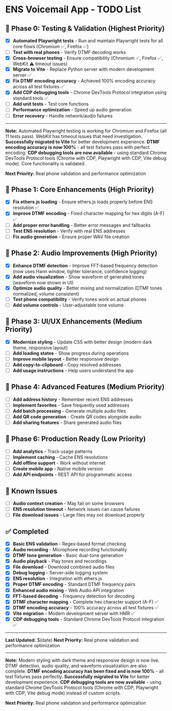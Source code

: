 # ENS Voicemail App - TODO List

## 🧪 Phase 0: Testing & Validation (Highest Priority)
- [x] **Automated Playwright tests** - Run and maintain Playwright tests for all core flows (Chromium ✅, Firefox ✅)
- [ ] **Test with real phones** - Verify DTMF decoding works
- [x] **Cross-browser testing** - Ensure compatibility (Chromium ✅, Firefox ✅, WebKit ⚠️ timeout issues)
- [x] **Migrate to Vite** - Replace Python server with modern development server ✅
- [x] **Fix DTMF encoding accuracy** - Achieved 100% encoding accuracy across all test fixtures ✅
- [x] **Add CDP debugging tools** - Chrome DevTools Protocol integration using standard tools ✅
- [ ] **Add unit tests** - Test core functions
- [ ] **Performance optimization** - Speed up audio generation
- [ ] **Error recovery** - Handle network/audio failures

---
**Note:** Automated Playwright testing is working for Chromium and Firefox (all 11 tests pass). WebKit has timeout issues that need investigation. **Successfully migrated to Vite** for better development experience. **DTMF encoding accuracy is now 100%** - all test fixtures pass with perfect encoding. **CDP debugging tools are now available** - using standard Chrome DevTools Protocol tools (Chrome with CDP, Playwright with CDP, Vite debug mode). Core functionality is validated.

**Next Priority:** Real phone validation and performance optimization

## 🚀 Phase 1: Core Enhancements (High Priority)
- [x] **Fix ethers.js loading** - Ensure ethers.js loads properly before ENS resolution ✅
- [x] **Improve DTMF encoding** - Fixed character mapping for hex digits (A-F) ✅
- [ ] **Add proper error handling** - Better error messages and fallbacks
- [ ] **Test ENS resolution** - Verify with real ENS addresses
- [ ] **Fix audio generation** - Ensure proper WAV file creation

## 🎵 Phase 2: Audio Improvements (High Priority)
- [x] **Enhance DTMF detection** - Improve FFT-based frequency detection (now uses Hann window, tighter tolerance, confidence logging)
- [x] **Add audio visualization** - Show waveform of generated tones (waveform now shown in UI)
- [x] **Optimize audio quality** - Better mixing and normalization (DTMF tones normalized, volume consistent)
- [ ] **Test phone compatibility** - Verify tones work on actual phones
- [ ] **Add volume controls** - User-adjustable tone volume

## 🎨 Phase 3: UI/UX Enhancements (Medium Priority)
- [x] **Modernize styling** - Update CSS with better design (modern dark theme, responsive layout)
- [ ] **Add loading states** - Show progress during operations
- [ ] **Improve mobile layout** - Better responsive design
- [ ] **Add copy-to-clipboard** - Copy resolved addresses
- [ ] **Add usage instructions** - Help users understand the app

## 🔧 Phase 4: Advanced Features (Medium Priority)
- [ ] **Add address history** - Remember recent ENS addresses
- [ ] **Implement favorites** - Save frequently used addresses
- [ ] **Add batch processing** - Generate multiple audio files
- [ ] **Add QR code generation** - Create QR codes alongside audio
- [ ] **Add sharing features** - Share generated audio files

## 📱 Phase 6: Production Ready (Low Priority)
- [ ] **Add analytics** - Track usage patterns
- [ ] **Implement caching** - Cache ENS resolutions
- [ ] **Add offline support** - Work without internet
- [ ] **Create mobile app** - Native mobile version
- [ ] **Add API endpoints** - REST API for programmatic access

## 🐛 Known Issues
- [ ] **Audio context creation** - May fail on some browsers
- [ ] **ENS resolution timeout** - Network issues can cause failures
- [ ] **File download issues** - Large files may not download properly

## ✅ Completed
- [x] **Basic ENS validation** - Regex-based format checking
- [x] **Audio recording** - Microphone recording functionality
- [x] **DTMF tone generation** - Basic dual-tone generation
- [x] **Audio playback** - Play tones and recordings
- [x] **File download** - Download combined audio files
- [x] **Debug logging** - Server-side logging system
- [x] **ENS resolution** - Integration with ethers.js
- [x] **Proper DTMF encoding** - Standard DTMF frequency pairs
- [x] **Enhanced audio mixing** - Web Audio API integration
- [x] **FFT-based decoding** - Frequency detection for decoding
- [x] **DTMF character mapping** - Complete hex character support (A-F) ✅
- [x] **DTMF encoding accuracy** - 100% accuracy across all test fixtures ✅
- [x] **Vite migration** - Modern development server with HMR ✅
- [x] **CDP debugging tools** - Standard Chrome DevTools Protocol integration ✅

---
**Last Updated:** $(date)
**Next Priority:** Real phone validation and performance optimization

---
**Note:** Modern styling with dark theme and responsive design is now live. DTMF detection, audio quality, and waveform visualization are also complete. **DTMF encoding accuracy has been fixed and is now 100%** - all test fixtures pass perfectly. **Successfully migrated to Vite** for better development experience. **CDP debugging tools are now available** - using standard Chrome DevTools Protocol tools (Chrome with CDP, Playwright with CDP, Vite debug mode) instead of custom scripts.

**Next Priority:** Real phone validation and performance optimization 